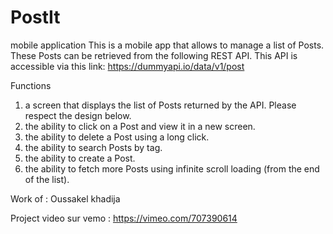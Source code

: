 # PostIt
mobile application
This is a mobile app that allows to manage a list of Posts. These Posts can be retrieved from the following REST API.
This API is accessible via this link: https://dummyapi.io/data/v1/post

Functions
1. a screen that displays the list of Posts returned by the API. Please respect the design below.
2. the ability to click on a Post and view it in a new screen.
3. the ability to delete a Post using a long click.
4. the ability to search Posts by tag.
5. the ability to create a Post.
6. the ability to fetch more Posts using infinite scroll loading (from the end of the list).

Work of : Oussakel khadija


Project video sur vemo :   https://vimeo.com/707390614
